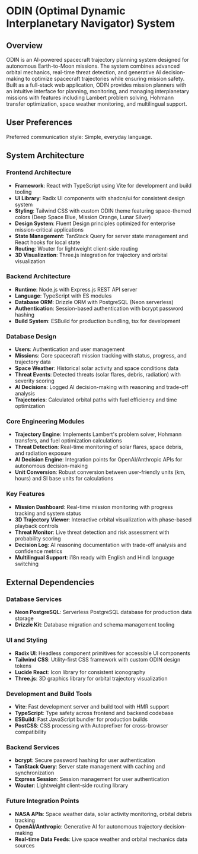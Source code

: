 # ODIN (Optimal Dynamic Interplanetary Navigator) System

## Overview

ODIN is an AI-powered spacecraft trajectory planning system designed for autonomous Earth-to-Moon missions. The system combines advanced orbital mechanics, real-time threat detection, and generative AI decision-making to optimize spacecraft trajectories while ensuring mission safety. Built as a full-stack web application, ODIN provides mission planners with an intuitive interface for planning, monitoring, and managing interplanetary missions with features including Lambert problem solving, Hohmann transfer optimization, space weather monitoring, and multilingual support.

## User Preferences

Preferred communication style: Simple, everyday language.

## System Architecture

### Frontend Architecture
- **Framework**: React with TypeScript using Vite for development and build tooling
- **UI Library**: Radix UI components with shadcn/ui for consistent design system
- **Styling**: Tailwind CSS with custom ODIN theme featuring space-themed colors (Deep Space Blue, Mission Orange, Lunar Silver)
- **Design System**: Fluent Design principles optimized for enterprise mission-critical applications
- **State Management**: TanStack Query for server state management and React hooks for local state
- **Routing**: Wouter for lightweight client-side routing
- **3D Visualization**: Three.js integration for trajectory and orbital visualization

### Backend Architecture
- **Runtime**: Node.js with Express.js REST API server
- **Language**: TypeScript with ES modules
- **Database ORM**: Drizzle ORM with PostgreSQL (Neon serverless)
- **Authentication**: Session-based authentication with bcrypt password hashing
- **Build System**: ESBuild for production bundling, tsx for development

### Database Design
- **Users**: Authentication and user management
- **Missions**: Core spacecraft mission tracking with status, progress, and trajectory data
- **Space Weather**: Historical solar activity and space conditions data
- **Threat Events**: Detected threats (solar flares, debris, radiation) with severity scoring
- **AI Decisions**: Logged AI decision-making with reasoning and trade-off analysis
- **Trajectories**: Calculated orbital paths with fuel efficiency and time optimization

### Core Engineering Modules
- **Trajectory Engine**: Implements Lambert's problem solver, Hohmann transfers, and fuel optimization calculations
- **Threat Detection**: Real-time monitoring of solar flares, space debris, and radiation exposure
- **AI Decision Engine**: Integration points for OpenAI/Anthropic APIs for autonomous decision-making
- **Unit Conversion**: Robust conversion between user-friendly units (km, hours) and SI base units for calculations

### Key Features
- **Mission Dashboard**: Real-time mission monitoring with progress tracking and system status
- **3D Trajectory Viewer**: Interactive orbital visualization with phase-based playback controls
- **Threat Monitor**: Live threat detection and risk assessment with probability scoring
- **Decision Log**: AI reasoning documentation with trade-off analysis and confidence metrics
- **Multilingual Support**: i18n ready with English and Hindi language switching

## External Dependencies

### Database Services
- **Neon PostgreSQL**: Serverless PostgreSQL database for production data storage
- **Drizzle Kit**: Database migration and schema management tooling

### UI and Styling
- **Radix UI**: Headless component primitives for accessible UI components
- **Tailwind CSS**: Utility-first CSS framework with custom ODIN design tokens
- **Lucide React**: Icon library for consistent iconography
- **Three.js**: 3D graphics library for orbital trajectory visualization

### Development and Build Tools
- **Vite**: Fast development server and build tool with HMR support
- **TypeScript**: Type safety across frontend and backend codebase
- **ESBuild**: Fast JavaScript bundler for production builds
- **PostCSS**: CSS processing with Autoprefixer for cross-browser compatibility

### Backend Services
- **bcrypt**: Secure password hashing for user authentication
- **TanStack Query**: Server state management with caching and synchronization
- **Express Session**: Session management for user authentication
- **Wouter**: Lightweight client-side routing library

### Future Integration Points
- **NASA APIs**: Space weather data, solar activity monitoring, orbital debris tracking
- **OpenAI/Anthropic**: Generative AI for autonomous trajectory decision-making
- **Real-time Data Feeds**: Live space weather and orbital mechanics data sources